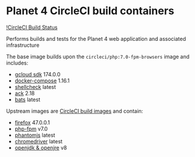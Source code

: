 
# Planet 4 CircleCI build containers

[!CircleCI Build Status](https://circleci.com/gh/greenpeace/planet4-circleci.svg?style=shield)

Performs builds and tests for the Planet 4 web application and associated infrastructure

The base image builds upon the `circleci/php:7.0-fpm-browsers` image and includes:
-   [gcloud sdk](https://cloud.google.com/sdk/gcloud/) 174.0.0
-   [docker-compose](https://github.com/docker/compose/releases) 1.16.1
-   [shellcheck](https://github.com/koalaman/shellcheck) latest
-   [ack](https://beyondgrep.com/) 2.18
-   [bats](https://github.com/sstephenson/bats) latest

Upstream images are [CircleCI build images](https://github.com/circleci/circleci-images/) and contain:
-   [firefox](https://www.mozilla.org/en-US/firefox/new/) 47.0.0.1
-   [php-fpm](https://php-fpm.org/) v7.0
-   [phantomjs](http://phantomjs.org/) latest
-   [chromedriver](https://sites.google.com/a/chromium.org/chromedriver/) latest
-   [openjdk & openjre](https://sites.google.com/a/chromium.org/chromedriver/) v8
